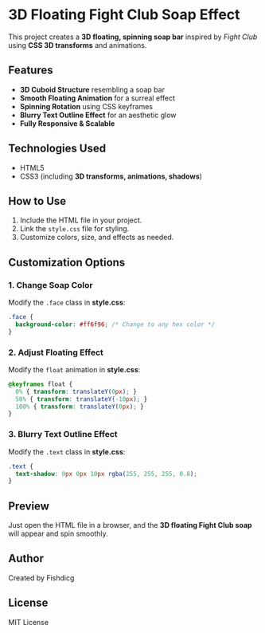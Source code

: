 # 3D Floating Fight Club Soap Effect

This project creates a **3D floating, spinning soap bar** inspired by *Fight Club* using **CSS 3D transforms** and animations.

## Features
- **3D Cuboid Structure** resembling a soap bar
- **Smooth Floating Animation** for a surreal effect
- **Spinning Rotation** using CSS keyframes
- **Blurry Text Outline Effect** for an aesthetic glow
- **Fully Responsive & Scalable**

## Technologies Used
- HTML5
- CSS3 (including **3D transforms, animations, shadows**)

## How to Use
1. Include the HTML file in your project.
2. Link the `style.css` file for styling.
3. Customize colors, size, and effects as needed.

## Customization Options
### 1. **Change Soap Color**
Modify the `.face` class in **style.css**:
```css
.face {
  background-color: #ff6f96; /* Change to any hex color */
}
```

### 2. **Adjust Floating Effect**
Modify the `float` animation in **style.css**:
```css
@keyframes float {
  0% { transform: translateY(0px); }
  50% { transform: translateY(-10px); }
  100% { transform: translateY(0px); }
}
```

### 3. **Blurry Text Outline Effect**
Modify the `.text` class in **style.css**:
```css
.text {
  text-shadow: 0px 0px 10px rgba(255, 255, 255, 0.8);
}
```

## Preview
Just open the HTML file in a browser, and the **3D floating Fight Club soap** will appear and spin smoothly.

## Author
Created by Fishdicg

## License
MIT License

